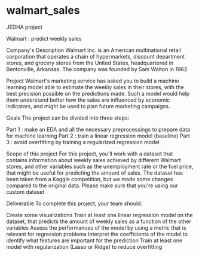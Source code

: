 # walmart_sales
JEDHA project

Walmart : predict weekly sales

Company's Description 
Walmart Inc. is an American multinational retail corporation that operates a chain of hypermarkets, discount department stores, and grocery stores from the United States, headquartered in Bentonville, Arkansas. The company was founded by Sam Walton in 1962.

Project 
Walmart's marketing service has asked you to build a machine learning model able to estimate the weekly sales in their stores, with the best precision possible on the predictions made. Such a model would help them understand better how the sales are influenced by economic indicators, and might be used to plan future marketing campaigns.

Goals 
The project can be divided into three steps:

Part 1 : make an EDA and all the necessary preprocessings to prepare data for machine learning
Part 2 : train a linear regression model (baseline)
Part 3 : avoid overfitting by training a regularized regression model

Scope of this project
For this project, you'll work with a dataset that contains information about weekly sales achieved by different Walmart stores, and other variables such as the unemployment rate or the fuel price, that might be useful for predicting the amount of sales. The dataset has been taken from a Kaggle competition, but we made some changes compared to the original data. Please make sure that you're using our custom dataset

Deliverable 
To complete this project, your team should:

Create some visualizations
Train at least one linear regression model on the dataset, that predicts the amount of weekly sales as a function of the other variables
Assess the performances of the model by using a metric that is relevant for regression problems
Interpret the coefficients of the model to identify what features are important for the prediction
Train at least one model with regularization (Lasso or Ridge) to reduce overfitting